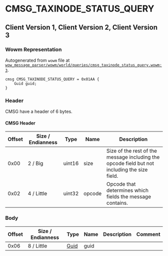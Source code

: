 # CMSG_TAXINODE_STATUS_QUERY

## Client Version 1, Client Version 2, Client Version 3

### Wowm Representation

Autogenerated from `wowm` file at [`wow_message_parser/wowm/world/queries/cmsg_taxinode_status_query.wowm:3`](https://github.com/gtker/wow_messages/tree/main/wow_message_parser/wowm/world/queries/cmsg_taxinode_status_query.wowm#L3).
```rust,ignore
cmsg CMSG_TAXINODE_STATUS_QUERY = 0x01AA {
    Guid guid;
}
```
### Header

CMSG have a header of 6 bytes.

#### CMSG Header

| Offset | Size / Endianness | Type   | Name   | Description |
| ------ | ----------------- | ------ | ------ | ----------- |
| 0x00   | 2 / Big           | uint16 | size   | Size of the rest of the message including the opcode field but not including the size field.|
| 0x02   | 4 / Little        | uint32 | opcode | Opcode that determines which fields the message contains.|

### Body

| Offset | Size / Endianness | Type | Name | Description | Comment |
| ------ | ----------------- | ---- | ---- | ----------- | ------- |
| 0x06 | 8 / Little | [Guid](../types/packed-guid.md) | guid |  |  |

